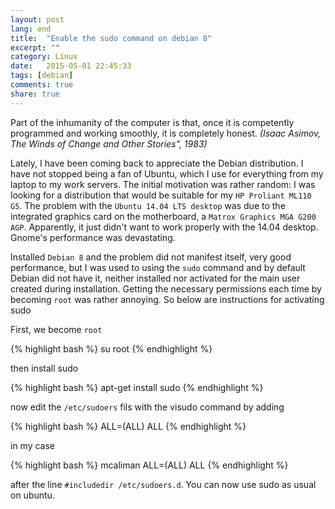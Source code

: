 ```yaml
---
layout: post
lang: end
title:  "Enable the sudo command on debian 8"
excerpt: ""
category: Linux
date:   2015-05-01 22:45:33
tags: [debian]
comments: true
share: true
---
```


Part of the inhumanity of the computer is that, once it is competently programmed and working smoothly, it is completely honest. *(Isaac Asimov, The Winds of Change and Other Stories", 1983)*


Lately, I have been coming back to appreciate the Debian distribution. I have not stopped being a fan of Ubuntu, which I use for everything from my laptop to my work servers. The initial motivation was rather random: I was looking for a distribution that would be suitable for my `HP Proliant ML110 G5`. The problem with the `Ubuntu 14.04 LTS desktop` was due to the integrated graphics card on the motherboard, a `Matrox Graphics MGA G200 AGP`. Apparently, it just didn't want to work properly with the 14.04 desktop.  Gnome's performance was devastating.

Installed `Debian 8` and the problem did not manifest itself, very good performance, but I was used to using the `sudo` command and by default Debian did not have it, neither installed nor activated for the main user created during installation. Getting the necessary permissions each time by becoming `root` was rather annoying. So below are instructions for activating sudo

First, we become `root`

{% highlight bash %}
su root
{% endhighlight %}


then install sudo

{% highlight bash %}
apt-get install sudo
{% endhighlight %}

now edit the `/etc/sudoers` fils with the visudo command by adding

{% highlight bash %}
<username> ALL=(ALL) ALL 
{% endhighlight %}

in my case

{% highlight bash %}
mcaliman ALL=(ALL) ALL 
{% endhighlight %}

after the line `#includedir /etc/sudoers.d`. You can now use sudo as usual on ubuntu.

